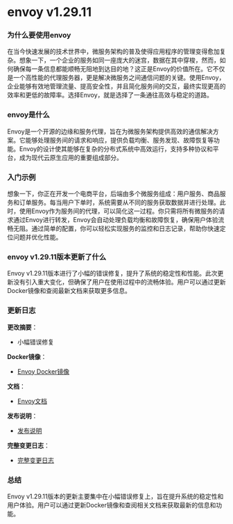 # envoy v1.29.11
### 为什么要使用envoy

在当今快速发展的技术世界中，微服务架构的普及使得应用程序的管理变得愈加复杂。想象一下，一个企业的服务如同一座庞大的迷宫，数据在其中穿梭，然而，如何确保每一条信息都能顺畅无阻地到达目的地？这正是Envoy的价值所在。它不仅是一个高性能的代理服务器，更是解决微服务之间通信问题的关键。使用Envoy，企业能够有效地管理流量、提高安全性，并且简化服务间的交互，最终实现更高的效率和更低的故障率。选择Envoy，就是选择了一条通往高效与稳定的道路。

### envoy是什么

Envoy是一个开源的边缘和服务代理，旨在为微服务架构提供高效的通信解决方案。它能够处理服务间的请求和响应，提供负载均衡、服务发现、故障恢复等功能。Envoy的设计使其能够在复杂的分布式系统中高效运行，支持多种协议和平台，成为现代云原生应用的重要组成部分。

### 入门示例

想象一下，你正在开发一个电商平台，后端由多个微服务组成：用户服务、商品服务和订单服务。每当用户下单时，系统需要从不同的服务获取数据并进行处理。此时，使用Envoy作为服务间的代理，可以简化这一过程。你只需将所有微服务的请求通过Envoy进行转发，Envoy会自动处理负载均衡和故障恢复，确保用户体验流畅无阻。通过简单的配置，你可以轻松实现服务的监控和日志记录，帮助你快速定位问题并优化性能。

### envoy v1.29.11版本更新了什么

Envoy v1.29.11版本进行了小幅的错误修复，提升了系统的稳定性和性能。此次更新没有引入重大变化，但确保了用户在使用过程中的流畅体验。用户可以通过更新Docker镜像和查阅最新文档来获取更多信息。

### 更新日志

**更改摘要**：
- 小幅错误修复

**Docker镜像**：
- [Envoy Docker镜像](https://hub.docker.com/r/envoyproxy/envoy/tags?page=1&name=v1.29.11)

**文档**：
- [Envoy文档](https://www.envoyproxy.io/docs/envoy/v1.29.11/)

**发布说明**：
- [发布说明](https://www.envoyproxy.io/docs/envoy/v1.29.11/version_history/v1.29/v1.29.11)

**完整变更日志**：
- [完整变更日志](https://github.com/envoyproxy/envoy/compare/v1.29.10...v1.29.11)

### 总结

Envoy v1.29.11版本的更新主要集中在小幅错误修复上，旨在提升系统的稳定性和用户体验。用户可以通过更新Docker镜像和查阅相关文档来获取最新的信息和功能。